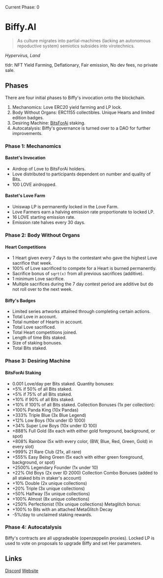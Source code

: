 Current Phase: 0

# Biffy.AI
> As culture migrates into partial-machines (lacking an autonomous repoductive system) semiotics subsides into virotechnics.

*Hypervirus, Land*

tldr: NFT Yield Farming, Deflationary, Fair emission, No dev fees, no private sale.

## Phases
There are four initial phases to Biffy's invocation onto the blockchain.
1. Mechanomics: Love ERC20 yield farming and LP lock.
2. Body Without Organs: ERC1155 collectibles. Unique Hearts and limited edition badges.
3. Desiring Machine: [BitsForAi](http://bitsforai.com "BitsForAi") staking.
4. Autocatalysis: Biffy's governance is turned over to a DAO for further improvements.

### Phase 1: Mechanomics
#### Bastet's Invocation
- Airdrop of Love to BitsForAi holders.
- Love distributed to participants dependent on number and quality of Bits.
- 100 LOVE airdropped.

#### Bastet's Love Farm
- Uniswap LP is permanently locked in the Love Farm.
- Love Farmers earn a halving emission rate proportionate to locked LP.
- 16 LOVE starting emission rate.
- Emission rate halves every 30 days.

### Phase 2: Body Without Organs
#### Heart Competitions
- 1 Heart given every 7 days to the contestant who gave the highest Love sacrifice that week.
- 100% of Love sacrificed to compete for a Heart is burned permanently.
- Sacrifice bonus of `sqrt(x)` from all previous sacrifices (additive).
- 1 minimum Love sacrifice.
- Multiple sacrifices during the 7 day contest period are additive but do not roll over to the next week.
#### Biffy's Badges
- Limited series artworks attained through completing certain actions.
- Total Love in account.
- Total number of Hearts in account.
- Total Love sacrificed.
- Total Heart competitions joined.
- Length of time Bits staked.
- Size of staking bonuses.
- Total Bits staked.

### Phase 3: Desiring Machine
#### BitsForAi Staking
- 0.001 Love/day per Bits staked.
Quantity bonuses:
- +5% if 50% of all Bits staked.
- +5% if 75% of all Bits staked.
- +10% if 90% of all Bits staked.
- +10% if 100% of all Bits staked.
Collection Bonuses (1x per collection):
- +100% Panda King (10x Pandas)
- +333% Triple Blue (3x Blue Legend)
- +12% Low Boys (10x under ID 1000)
- +34% Super Low Boys (10x under ID 100)
- +888% Full Gold (8x each with either gold foreground, background, or spot)
- +808% Rainbow (5x with every color, (BW, Blue, Red, Green, Gold) in every slot)
- +999% 21 Rare Club (21x, all rare)
- +555% Easy Being Green (5x each with either green foreground, background, or spot)
- +2500% Legendary Founder (1x under 10)
- +22% Old Boys (2x over ID 2000)
Collection Combo Bonuses (added to all staked bits in staker's account)
- +10% Double (2x unique collections)
- +20% Triple (3x unique collections)
- +50% Halfway (5x unique collections)
- +100% Almost (8x unique collections)
- +250% Perfectionist (10x unique collections)
Metaglitch bonus:
- +100% to Bits with an attached MetaGlitch
Decay
- -5%/day to unclaimed staking rewards.

### Phase 4: Autocatalysis
Biffy's contracts are all upgradeable (openzeppelin proxies). Locked LP is used to vote on proposals to upgrade Biffy and set Her parameters.

## Links
[Discord](https://discord.gg/2upQM7 "Discord")
[Website](https://biffy.ai/ "Biffy.ai")
